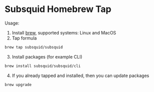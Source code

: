 # Subsquid Homebrew Tap

Usage:

1. Install [brew](https://brew.sh/), supported systems: Linux and MacOS
2. Tap formula
```bash
brew tap subsquid/subsquid
```
3. Install packages (for example CLI)
```bash
brew install subsquid/subsquid/cli
```
4. If you already tapped and installed, then you can update packages
```bash
brew upgrade
```